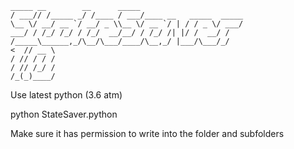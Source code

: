	_____ __        __      _____                      
	/ ___// /_____ _/ /____ / ___/____ __   _____  _____
	\__ \/ __/ __ `/ __/ _ \\__ \/ __ `/ | / / _ \/ ___/
	___/ / /_/ /_/ / /_/  __/__/ / /_/ /| |/ /  __/ /    
	/_____\______,_/\__/\___/____/\__,_/ |___/\___/_/     
	<  // __ \                                          
	/ // / / /                                          
	/ // /_/ /                                           
	/_(_)____/                                            
                                                     
													 
Use latest python (3.6 atm)

python StateSaver.python

Make sure it has permission to write into the folder and subfolders
